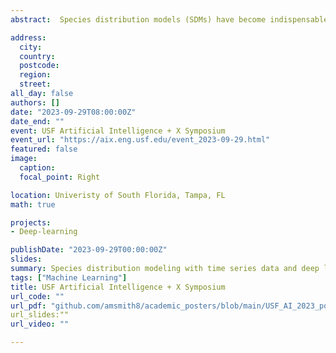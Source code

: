 ```yaml
---
abstract:  Species distribution models (SDMs) have become indispensable tools for relating species occurrences to environmental conditions. Most commonly, these models utilize machine learning algorithms to statistically evaluate environmental covariates and determine the relative suitability of locations on the landscape.  Currently these models are limited to static predictors, usually constructed from averaging climate data data over extended periods.  However, almost all factors driving species distributions are temporally dynamic.  That is, their state changes with time, a property often poorly represented, or entirely missing, from SDMs. A more subtle, common omission in predictors used in SDMs concerns with the order in which events take place.  One way to robustly address these limitations is by calibrating SDMS that consider the full representation pf spatial and temporal variability in predictor sets.  Recent architectures of deep learning neural networks allow dealing with fully explicit spatiotemporal dynamics, thus fitting SDMs without the need to simplify temporal and spatial dimensions of predictor data. We present a deep learning based SDM approach that uses time series of spatial data for a variety of taxa and compare these models to conventional methods. Deep learning approaches consistently provided high performing models while avoiding the use of pre-processed predictor sets that can obscure relevant aspects if environmental variation.   

address:
  city:
  country: 
  postcode: 
  region: 
  street: 
all_day: false
authors: []
date: "2023-09-29T08:00:00Z"
date_end: ""
event: USF Artificial Intelligence + X Symposium
event_url: "https://aix.eng.usf.edu/event_2023-09-29.html"
featured: false
image:
  caption: 
  focal_point: Right

location: Univeristy of South Florida, Tampa, FL
math: true

projects:
- Deep-learning

publishDate: "2023-09-29T00:00:00Z"
slides: 
summary: Species distribution modeling with time series data and deep learning
tags: ["Machine Learning"]
title: USF Artificial Intelligence + X Symposium
url_code: ""
url_pdf: "github.com/amsmith8/academic_posters/blob/main/USF_AI_2023_poster.pdf"
url_slides:"" 
url_video: ""

---
```



